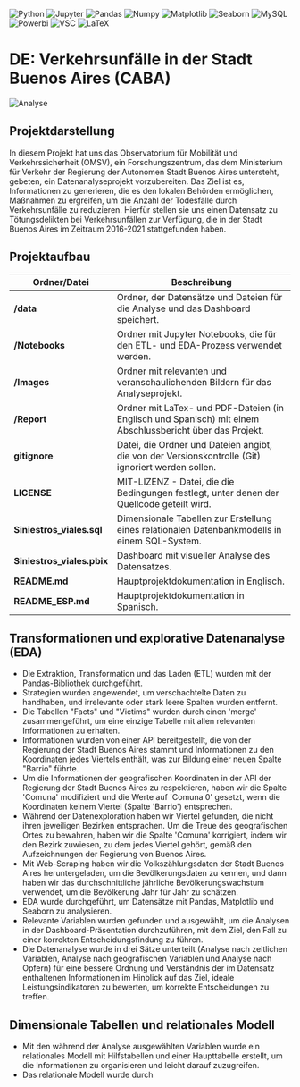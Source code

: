 ![Python](https://img.shields.io/badge/Python-333333?style=flat&logo=python)
![Jupyter](https://img.shields.io/badge/-Jupyter_Notebook-333333?style=flat&logo=jupyter)
![Pandas](https://img.shields.io/badge/-Pandas-333333?style=flat&logo=pandas)
![Numpy](https://img.shields.io/badge/-Numpy-333333?style=flat&logo=numpy)
![Matplotlib](https://img.shields.io/badge/-Matplotlib-333333?style=flat&logo=matplotlib)
![Seaborn](https://img.shields.io/badge/-Seaborn-333333?style=flat&logo=seaborn)
![MySQL](https://img.shields.io/badge/-MySQL-333333?style=flat&logo=mysql)
![Powerbi](https://img.shields.io/badge/-PowerBI-333333?style=flat&logo=powerbi)
![VSC](https://img.shields.io/badge/Visual_Studio_Code-333333?style=flat&logo=visual%20studio%20code&logoColor=white)
![LaTeX](https://img.shields.io/badge/LaTeX-333333?style=flat-square&logo=LaTeX&logoColor=white)

# DE: Verkehrsunfälle in der Stadt Buenos Aires (CABA)

![Analyse](images/Siniestros_Viales.gif)

## Projektdarstellung

In diesem Projekt hat uns das Observatorium für Mobilität und Verkehrssicherheit (OMSV), ein Forschungszentrum, das dem Ministerium für Verkehr der Regierung der Autonomen Stadt Buenos Aires untersteht, gebeten, ein Datenanalyseprojekt vorzubereiten. Das Ziel ist es, Informationen zu generieren, die es den lokalen Behörden ermöglichen, Maßnahmen zu ergreifen, um die Anzahl der Todesfälle durch Verkehrsunfälle zu reduzieren. Hierfür stellen sie uns einen Datensatz zu Tötungsdelikten bei Verkehrsunfällen zur Verfügung, die in der Stadt Buenos Aires im Zeitraum 2016-2021 stattgefunden haben.


## Projektaufbau 

| Ordner/Datei              | Beschreibung                                                                                  |
| ------------------------ | -------------------------------------------------------------------------------------------- |
| **/data**                | Ordner, der Datensätze und Dateien für die Analyse und das Dashboard speichert.                              |
| **/Notebooks**           | Ordner mit Jupyter Notebooks, die für den ETL- und EDA-Prozess verwendet werden. |
| **/Images**              | Ordner mit relevanten und veranschaulichenden Bildern für das Analyseprojekt. |
| **/Report**              | Ordner mit LaTex- und PDF-Dateien (in Englisch und Spanisch) mit einem Abschlussbericht über das Projekt.|
| **gitignore**            | Datei, die Ordner und Dateien angibt, die von der Versionskontrolle (Git) ignoriert werden sollen.                      |
| **LICENSE**              | MIT-LIZENZ - Datei, die die Bedingungen festlegt, unter denen der Quellcode geteilt wird.                 |
| **Siniestros_viales.sql**| Dimensionale Tabellen zur Erstellung eines relationalen Datenbankmodells in einem SQL-System.                            |
| **Siniestros_viales.pbix** | Dashboard mit visueller Analyse des Datensatzes. |
| **README.md**            | Hauptprojektdokumentation in Englisch.                                                         |
| **README_ESP.md**        | Hauptprojektdokumentation in Spanisch.                                                         |


## Transformationen und explorative Datenanalyse (EDA)

- Die Extraktion, Transformation und das Laden (ETL) wurden mit der Pandas-Bibliothek durchgeführt.
- Strategien wurden angewendet, um verschachtelte Daten zu handhaben, und irrelevante oder stark leere Spalten wurden entfernt.
- Die Tabellen "Facts" und "Victims" wurden durch einen 'merge' zusammengeführt, um eine einzige Tabelle mit allen relevanten Informationen zu erhalten.
- Informationen wurden von einer API bereitgestellt, die von der Regierung der Stadt Buenos Aires stammt und Informationen zu den Koordinaten jedes Viertels enthält, was zur Bildung einer neuen Spalte "Barrio" führte.
- Um die Informationen der geografischen Koordinaten in der API der Regierung der Stadt Buenos Aires zu respektieren, haben wir die Spalte 'Comuna' modifiziert und die Werte auf 'Comuna 0' gesetzt, wenn die Koordinaten keinem Viertel (Spalte 'Barrio') entsprechen.
- Während der Datenexploration haben wir Viertel gefunden, die nicht ihren jeweiligen Bezirken entsprachen. Um die Treue des geografischen Ortes zu bewahren, haben wir die Spalte 'Comuna' korrigiert, indem wir den Bezirk zuwiesen, zu dem jedes Viertel gehört, gemäß den Aufzeichnungen der Regierung von Buenos Aires.
- Mit Web-Scraping haben wir die Volkszählungsdaten der Stadt Buenos Aires heruntergeladen, um die Bevölkerungsdaten zu kennen, und dann haben wir das durchschnittliche jährliche Bevölkerungswachstum verwendet, um die Bevölkerung Jahr für Jahr zu schätzen.
- EDA wurde durchgeführt, um Datensätze mit Pandas, Matplotlib und Seaborn zu analysieren.
- Relevante Variablen wurden gefunden und ausgewählt, um die Analysen in der Dashboard-Präsentation durchzuführen, mit dem Ziel, den Fall zu einer korrekten Entscheidungsfindung zu führen.
- Die Datenanalyse wurde in drei Sätze unterteilt (Analyse nach zeitlichen Variablen, Analyse nach geografischen Variablen und Analyse nach Opfern) für eine bessere Ordnung und Verständnis der im Datensatz enthaltenen Informationen im Hinblick auf das Ziel, ideale Leistungsindikatoren zu bewerten, um korrekte Entscheidungen zu treffen.

## Dimensionale Tabellen und relationales Modell

- Mit den während der Analyse ausgewählten Variablen wurde ein relationales Modell mit Hilfstabellen und einer Haupttabelle erstellt, um die Informationen zu organisieren und leicht darauf zuzugreifen.
- Das relationale Modell wurde durch